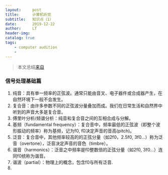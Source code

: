 ```yaml
---
layout:     post
title:      计算机听觉
subtitle:   知识点（1）
date:       2019-12-22
author:     LT
header-img: 
catalog: true
tags:
    - computer audition
    - 
---
```


>本文总结[来自](http://homepage.fudan.edu.cn/weili/files/2019/08/LW-2019复旦学报.zip)

### 信号处理基础篇
1. 纯音：具有单一频率的正弦波。通常只能由音叉、电子器件或合成器产生，在自然环境下一般不会发生。
2. 复合音：由许多参数不同的正弦波分量叠加而成。我们在日常生活和自然界中听到的声音大多是复合音。
3. 傅里叶分析/频谱分析：纯音和复合音之间的互相合成与分解。
4. 基频（fundamental frequency）：复合音中，频率最低的正弦波（即整个波形振动的频率）称为基频，记为f0, f0决定声音的音高(pitch)。
5. 泛音：复合音中，其他频率较高的的正弦分量（如2f0，2.5f0, 3f0…）称为泛音（overtone），泛音决定声音的音色（timbre）。
6. 谐音（harmonics）：泛音之中频率是f0整数倍的正弦分量（如2f0, 3f0…）连同f0统称为谐音。
7. 谐波（partial）：物理上的概念，包含f0与所有泛音.
8. 




